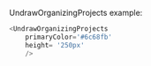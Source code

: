UndrawOrganizingProjects example:
```js 
<UndrawOrganizingProjects
    primaryColor='#6c68fb'
    height= '250px'
    />
```